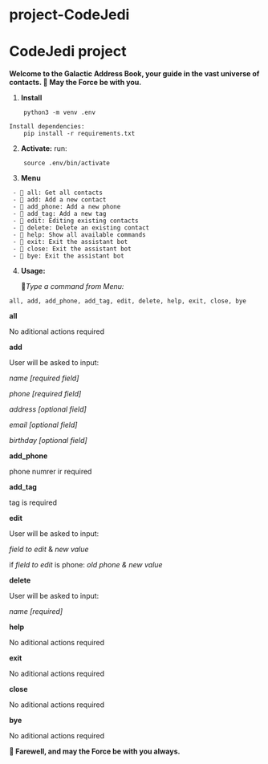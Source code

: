 # project-CodeJedi

# CodeJedi project
**Welcome to the Galactic Address Book, your guide in the vast universe of contacts.
💫 May the Force be with you.**


1. **Install**
```Init local virtual env:
	python3 -m venv .env

Install dependencies:
	pip install -r requirements.txt
```
2. **Activate:**
run:
```
	source .env/bin/activate
```
3. **Menu**

```hello: Greet the bot
 - 🌟 all: Get all contacts
 - 🌟 add: Add a new contact
 - 🌟 add_phone: Add a new phone
 - 🌟 add_tag: Add a new tag
 - 🌟 edit: Editing existing contacts
 - 🌟 delete: Delete an existing contact
 - 🌟 help: Show all available commands
 - 🌟 exit: Exit the assistant bot
 - 🌟 close: Exit the assistant bot
 - 🌟 bye: Exit the assistant bot
```
4. **Usage:**

   🌟_Type a command from Menu:_
  
  ```
  all, add, add_phone, add_tag, edit, delete, help, exit, close, bye
  ```
  
  **all** 
  
  No aditional actions required
  
  **add**
  
  User will be asked to input:
  
  _name [required field]_
  
  _phone [required field]_
  
  _address [optional field]_
  
  _email [optional field]_
  
  _birthday [optional field]_
  
  **add_phone**
  
  phone numrer ir required
  
  **add_tag**
  
  tag is required
  
  **edit**
  
  User will be asked to input:
  
 _field to edit_ &
 _new value_
 
 if _field to edit_ is phone: _old phone & new value_
  
  **delete**

User will be asked to input:

_name [required]_

**help**

No aditional actions required


**exit**

No aditional actions required


**close**

No aditional actions required

**bye**
  
No aditional actions required  
  
**💫 Farewell, and may the Force be with you always.**